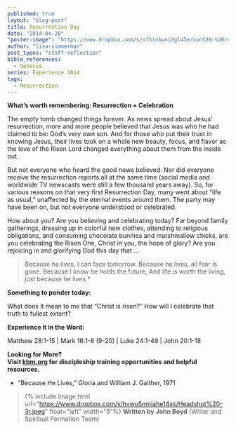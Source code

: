 ```yaml
---
published: true
layout: "blog-post"
title: Resurrection Day
date: "2014-04-20"
"poster-image": "https://www.dropbox.com/s/xfhinbwni2gl43e/sun%20-%20resurrection.jpg"
author: "lisa-zimmerman"
post_types: "staff-reflection"
bible_references: 
  - Genesis
series: Experience 2014
tags: 
  - Resurrection
---
```


**What’s worth remembering: Resurrection + Celebration**

The empty tomb changed things forever.  As news spread about Jesus’ resurrection, more and more people believed that Jesus was who he had claimed to be: God’s very own son.  And for those who put their trust in knowing Jesus, their lives took on a whole new beauty, focus, and flavor as the love of the Risen Lord changed everything about them from the inside out.    

But not everyone who heard the good news believed.  Nor did everyone receive the resurrection reports all at the same time (social media and worldwide TV newscasts were still a few thousand years away).  So, for various reasons on that very first Resurrection Day, many went about “life as usual,” unaffected by the eternal events around them.  The party may have been on, but not everyone understood or celebrated. 

How about you?  Are you believing and celebrating today?  Far beyond family gatherings, dressing up in colorful new clothes, attending to religious obligations, and consuming chocolate bunnies and marshmallow chicks, are you celebrating the Risen One, Christ in you, the hope of glory?  Are you rejoicing in and glorifying God this day that …

>Because he lives, I can face tomorrow.
Because he lives, all fear is gone.
Because I know he holds the future, 
And life is worth the living, just because he lives.*
 
**Something to ponder today:**

What does it mean to me that “Christ is risen?”  How will I celebrate that truth to fullest extent?

**Experience it in the Word:**

Matthew 28:1-15 | Mark 16:1-8 (9-20) | Luke 24:1-49 | John 20:1-18

**Looking for More?  
Visit <a href="http://www.kbm.org" target="_blank">kbm.org</a> for discipleship training opportunities and helpful resources.**

* “Because He Lives,” Gloria and William J. Gaither, 1971

>{% include image.html url="https://www.dropbox.com/s/hvwu5mniahe14xs/Headshot%20-3r.jpeg" float="left" width="5"%} **Written by John Boyd**  (Writer and Spiritual Formation Team)